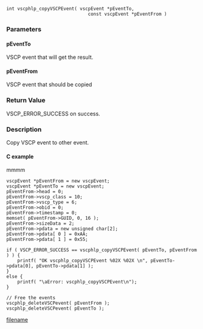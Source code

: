 

```clike
int vscphlp_copyVSCPEvent( vscpEvent *pEventTo, 
                              const vscpEvent *pEventFrom )
```

### Parameters

#### pEventTo
VSCP event that will get the result.

#### pEventFrom
VSCP event that should be copied


### Return Value
VSCP_ERROR_SUCCESS on success.

### Description
Copy VSCP event to other event. 

#### C example
mmmm

```clike
vscpEvent *pEventFrom = new vscpEvent;
vscpEvent *pEventTo = new vscpEvent;
pEventFrom->head = 0;
pEventFrom->vscp_class = 10;
pEventFrom->vscp_type = 6;
pEventFrom->obid = 0;
pEventFrom->timestamp = 0;
memset( pEventFrom->GUID, 0, 16 );
pEventFrom->sizeData = 2;
pEventFrom->pdata = new unsigned char[2];
pEventFrom->pdata[ 0 ] = 0xAA;
pEventFrom->pdata[ 1 ] = 0x55;
 
if ( VSCP_ERROR_SUCCESS == vscphlp_copyVSCPEvent( pEventTo, pEventFrom ) ) {
    printf( "OK vscphlp_copyVSCPEvent %02X %02X \n", pEventTo->pdata[0], pEventTo->pdata[1] );
}
else {
    printf( "\aError: vscphlp_copyVSCPEvent\n");
}
 
// Free the events
vscphlp_deleteVSCPevent( pEventFrom );
vscphlp_deleteVSCPevent( pEventTo );
```



[filename](./bottom_copyright.md ':include')